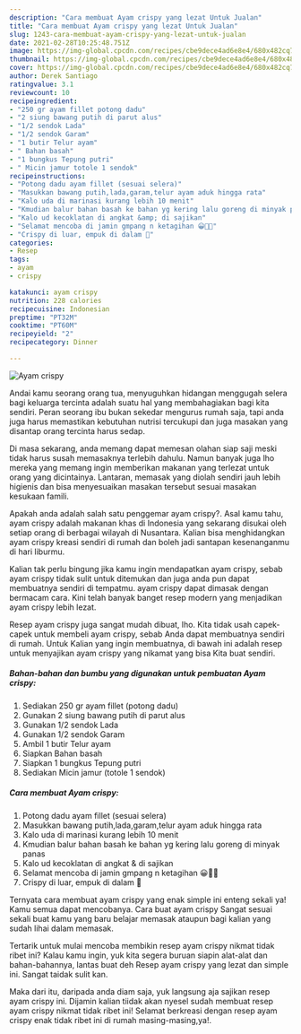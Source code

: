 ```yaml
---
description: "Cara membuat Ayam crispy yang lezat Untuk Jualan"
title: "Cara membuat Ayam crispy yang lezat Untuk Jualan"
slug: 1243-cara-membuat-ayam-crispy-yang-lezat-untuk-jualan
date: 2021-02-28T10:25:48.751Z
image: https://img-global.cpcdn.com/recipes/cbe9dece4ad6e8e4/680x482cq70/ayam-crispy-foto-resep-utama.jpg
thumbnail: https://img-global.cpcdn.com/recipes/cbe9dece4ad6e8e4/680x482cq70/ayam-crispy-foto-resep-utama.jpg
cover: https://img-global.cpcdn.com/recipes/cbe9dece4ad6e8e4/680x482cq70/ayam-crispy-foto-resep-utama.jpg
author: Derek Santiago
ratingvalue: 3.1
reviewcount: 10
recipeingredient:
- "250 gr ayam fillet potong dadu"
- "2 siung bawang putih di parut alus"
- "1/2 sendok Lada"
- "1/2 sendok Garam"
- "1 butir Telur ayam"
- " Bahan basah"
- "1 bungkus Tepung putri"
- " Micin jamur totole 1 sendok"
recipeinstructions:
- "Potong dadu ayam fillet (sesuai selera)"
- "Masukkan bawang putih,lada,garam,telur ayam aduk hingga rata"
- "Kalo uda di marinasi kurang lebih 10 menit"
- "Kmudian balur bahan basah ke bahan yg kering lalu goreng di minyak panas"
- "Kalo ud kecoklatan di angkat &amp; di sajikan"
- "Selamat mencoba di jamin gmpang n ketagihan 😀👍🏻"
- "Crispy di luar, empuk di dalam 🤤"
categories:
- Resep
tags:
- ayam
- crispy

katakunci: ayam crispy 
nutrition: 228 calories
recipecuisine: Indonesian
preptime: "PT32M"
cooktime: "PT60M"
recipeyield: "2"
recipecategory: Dinner

---
```



![Ayam crispy](https://img-global.cpcdn.com/recipes/cbe9dece4ad6e8e4/680x482cq70/ayam-crispy-foto-resep-utama.jpg)

Andai kamu seorang orang tua, menyuguhkan hidangan menggugah selera bagi keluarga tercinta adalah suatu hal yang membahagiakan bagi kita sendiri. Peran seorang ibu bukan sekedar mengurus rumah saja, tapi anda juga harus memastikan kebutuhan nutrisi tercukupi dan juga masakan yang disantap orang tercinta harus sedap.

Di masa  sekarang, anda memang dapat memesan olahan siap saji meski tidak harus susah memasaknya terlebih dahulu. Namun banyak juga lho mereka yang memang ingin memberikan makanan yang terlezat untuk orang yang dicintainya. Lantaran, memasak yang diolah sendiri jauh lebih higienis dan bisa menyesuaikan masakan tersebut sesuai masakan kesukaan famili. 



Apakah anda adalah salah satu penggemar ayam crispy?. Asal kamu tahu, ayam crispy adalah makanan khas di Indonesia yang sekarang disukai oleh setiap orang di berbagai wilayah di Nusantara. Kalian bisa menghidangkan ayam crispy kreasi sendiri di rumah dan boleh jadi santapan kesenanganmu di hari liburmu.

Kalian tak perlu bingung jika kamu ingin mendapatkan ayam crispy, sebab ayam crispy tidak sulit untuk ditemukan dan juga anda pun dapat membuatnya sendiri di tempatmu. ayam crispy dapat dimasak dengan bermacam cara. Kini telah banyak banget resep modern yang menjadikan ayam crispy lebih lezat.

Resep ayam crispy juga sangat mudah dibuat, lho. Kita tidak usah capek-capek untuk membeli ayam crispy, sebab Anda dapat membuatnya sendiri di rumah. Untuk Kalian yang ingin membuatnya, di bawah ini adalah resep untuk menyajikan ayam crispy yang nikamat yang bisa Kita buat sendiri.

<!--inarticleads1-->

##### Bahan-bahan dan bumbu yang digunakan untuk pembuatan Ayam crispy:

1. Sediakan 250 gr ayam fillet (potong dadu)
1. Gunakan 2 siung bawang putih di parut alus
1. Gunakan 1/2 sendok Lada
1. Gunakan 1/2 sendok Garam
1. Ambil 1 butir Telur ayam
1. Siapkan  Bahan basah
1. Siapkan 1 bungkus Tepung putri
1. Sediakan  Micin jamur (totole 1 sendok)




<!--inarticleads2-->

##### Cara membuat Ayam crispy:

1. Potong dadu ayam fillet (sesuai selera)
1. Masukkan bawang putih,lada,garam,telur ayam aduk hingga rata
1. Kalo uda di marinasi kurang lebih 10 menit
1. Kmudian balur bahan basah ke bahan yg kering lalu goreng di minyak panas
1. Kalo ud kecoklatan di angkat &amp; di sajikan
1. Selamat mencoba di jamin gmpang n ketagihan 😀👍🏻
1. Crispy di luar, empuk di dalam 🤤




Ternyata cara membuat ayam crispy yang enak simple ini enteng sekali ya! Kamu semua dapat mencobanya. Cara buat ayam crispy Sangat sesuai sekali buat kamu yang baru belajar memasak ataupun bagi kalian yang sudah lihai dalam memasak.

Tertarik untuk mulai mencoba membikin resep ayam crispy nikmat tidak ribet ini? Kalau kamu ingin, yuk kita segera buruan siapin alat-alat dan bahan-bahannya, lantas buat deh Resep ayam crispy yang lezat dan simple ini. Sangat taidak sulit kan. 

Maka dari itu, daripada anda diam saja, yuk langsung aja sajikan resep ayam crispy ini. Dijamin kalian tiidak akan nyesel sudah membuat resep ayam crispy nikmat tidak ribet ini! Selamat berkreasi dengan resep ayam crispy enak tidak ribet ini di rumah masing-masing,ya!.


